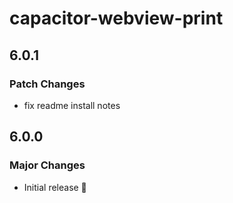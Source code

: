 # capacitor-webview-print

## 6.0.1

### Patch Changes

- fix readme install notes

## 6.0.0

### Major Changes

- Initial release 🎉
